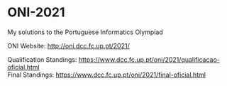 # ONI-2021
My solutions to the Portuguese Informatics Olympiad

ONI Website: http://oni.dcc.fc.up.pt/2021/


Qualification Standings: https://www.dcc.fc.up.pt/oni/2021/qualificacao-oficial.html   
Final Standings: https://www.dcc.fc.up.pt/oni/2021/final-oficial.html
